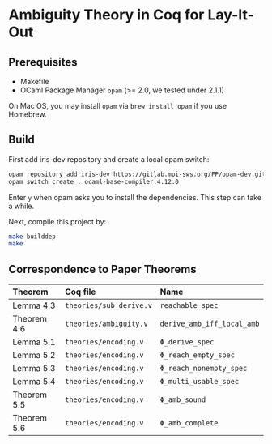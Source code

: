 # Ambiguity Theory in Coq for Lay-It-Out

## Prerequisites

- Makefile
- OCaml Package Manager `opam` (>= 2.0, we tested under 2.1.1)

On Mac OS, you may install `opam` via `brew install opam` if you use Homebrew.

## Build

First add iris-dev repository and create a local opam switch:
```sh
opam repository add iris-dev https://gitlab.mpi-sws.org/FP/opam-dev.git --set-default      # resolve coq-stdpp dev versions
opam switch create . ocaml-base-compiler.4.12.0
```
Enter `y` when opam asks you to install the dependencies. This step can take a while.

Next, compile this project by:
```sh
make builddep
make
```

## Correspondence to Paper Theorems

| Theorem       | Coq file                  | Name                          |
| :------------ | :------------------------ | :---------------------------- |
| Lemma 4.3     | `theories/sub_derive.v`   | `reachable_spec`              |
| Theorem 4.6   | `theories/ambiguity.v`    | `derive_amb_iff_local_amb`    |
| Lemma 5.1     | `theories/encoding.v`     | `Φ_derive_spec`               |
| Lemma 5.2     | `theories/encoding.v`     | `Φ_reach_empty_spec`          | 
| Lemma 5.3     | `theories/encoding.v`     | `Φ_reach_nonempty_spec`       |
| Lemma 5.4     | `theories/encoding.v`     | `Φ_multi_usable_spec`         |
| Theorem 5.5   | `theories/encoding.v`     | `Φ_amb_sound`                 |
| Theorem 5.6   | `theories/encoding.v`     | `Φ_amb_complete`              |
